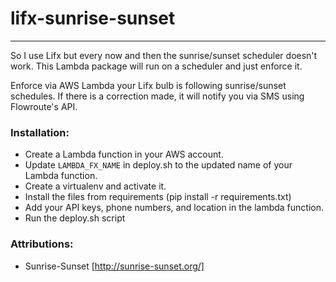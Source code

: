 # lifx-sunrise-sunset
---------------------
So I use Lifx but every now and then the sunrise/sunset scheduler doesn't work.
This Lambda package will run on a scheduler and just enforce it.

Enforce via AWS Lambda your Lifx bulb is following sunrise/sunset schedules.
If there is a correction made, it will notify you via SMS using Flowroute's API.

### Installation:
- Create a Lambda function in your AWS account.
- Update `LAMBDA_FX_NAME` in deploy.sh to the updated name of your Lambda function.
- Create a virtualenv and activate it.
- Install the files from requirements (pip install -r requirements.txt)
- Add your API keys, phone numbers, and location in the lambda function.
- Run the deploy.sh script

### Attributions:
- Sunrise-Sunset [http://sunrise-sunset.org/]